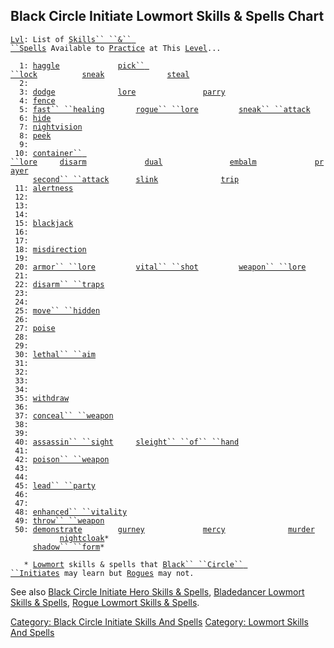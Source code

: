 ## Black Circle Initiate Lowmort Skills & Spells Chart

[`Lvl`](Level.md "wikilink")`: List of `[`Skills`` ``&`` ``Spells`](:Category:_Skills_And_Spells.md "wikilink")` Available to `[`Practice`](Practice.md "wikilink")` at This `[`Level`](Level.md "wikilink")`...`  
`     `  
`  1: `[`haggle`](Haggle.md "wikilink")`             `[`pick`` ``lock`](Pick_Lock.md "wikilink")`          `[`sneak`](Sneak.md "wikilink")`              `[`steal`](Steal.md "wikilink")  
`  2: `  
`  3: `[`dodge`](Dodge.md "wikilink")`              `[`lore`](Lore.md "wikilink")`               `[`parry`](Parry.md "wikilink")  
`  4: `[`fence`](Fence.md "wikilink")  
`  5: `[`fast`` ``healing`](Fast_Healing.md "wikilink")`       `[`rogue`` ``lore`](Rogue_Lore.md "wikilink")`         `[`sneak`` ``attack`](Sneak_Attack.md "wikilink")  
`  6: `[`hide`](Hide.md "wikilink")  
`  7: `[`nightvision`](Nightvision.md "wikilink")  
`  8: `[`peek`](Peek.md "wikilink")  
`  9: `  
` 10: `[`container`` ``lore`](Container_Lore.md "wikilink")`     `[`disarm`](Disarm.md "wikilink")`             `[`dual`](Dual.md "wikilink")`               `[`embalm`](Embalm.md "wikilink")`             `[`prayer`](Prayer.md "wikilink")  
`     `[`second`` ``attack`](Second_Attack.md "wikilink")`      `[`slink`](Slink.md "wikilink")`              `[`trip`](Trip.md "wikilink")  
` 11: `[`alertness`](Alertness.md "wikilink")  
` 12: `  
` 13: `  
` 14: `  
` 15: `[`blackjack`](Blackjack.md "wikilink")  
` 16: `  
` 17: `  
` 18: `[`misdirection`](Misdirection.md "wikilink")  
` 19: `  
` 20: `[`armor`` ``lore`](Armor_Lore.md "wikilink")`         `[`vital`` ``shot`](Vital_Shot.md "wikilink")`         `[`weapon`` ``lore`](Weapon_Lore.md "wikilink")  
` 21: `  
` 22: `[`disarm`` ``traps`](Disarm_Traps.md "wikilink")  
` 23: `  
` 24: `  
` 25: `[`move`` ``hidden`](Move_Hidden.md "wikilink")  
` 26: `  
` 27: `[`poise`](Poise.md "wikilink")  
` 28: `  
` 29: `  
` 30: `[`lethal`` ``aim`](Lethal_Aim.md "wikilink")  
` 31: `  
` 32: `  
` 33: `  
` 34: `  
` 35: `[`withdraw`](Withdraw_(skill).md "wikilink")  
` 36: `  
` 37: `[`conceal`` ``weapon`](Conceal_Weapon.md "wikilink")  
` 38: `  
` 39: `  
` 40: `[`assassin`` ``sight`](Assassin_Sight.md "wikilink")`     `[`sleight`` ``of`` ``hand`](Sleight_Of_Hand.md "wikilink")  
` 41: `  
` 42: `[`poison`` ``weapon`](Poison_Weapon.md "wikilink")  
` 43: `  
` 44: `  
` 45: `[`lead`` ``party`](Lead_Party.md "wikilink")  
` 46: `  
` 47: `  
` 48: `[`enhanced`` ``vitality`](Enhanced_Vitality.md "wikilink")  
` 49: `[`throw`` ``weapon`](Throw_Weapon.md "wikilink")  
` 50: `[`demonstrate`](Demonstrate.md "wikilink")`        `[`gurney`](Gurney.md "wikilink")`             `[`mercy`](Mercy.md "wikilink")`              `[`murder`](Murder.md "wikilink")`             `[`nightcloak`](Nightcloak.md "wikilink")`*`  
`     `[`shadow`` ``form`](Shadow_Form.md "wikilink")`*`  
`     `  
`   * `[`Lowmort`](:Category:_Lowmort.md "wikilink")` skills & spells that `[`Black`` ``Circle`` ``Initiates`](:Category:_Black_Circle_Initiates.md "wikilink")` may learn but `[`Rogues`](:Category:_Rogues.md "wikilink")` may not.`

See also [Black Circle Initiate Hero Skills &
Spells](:Category:_Black_Circle_Initiate_Hero_Skills_And_Spells.md "wikilink"),
[Bladedancer Lowmort Skills &
Spells](:Category:_Bladedancer_Lowmort_Skills_And_Spells.md "wikilink"),
[Rogue Lowmort Skills &
Spells](:Category:_Rogue_Lowmort_Skills_And_Spells.md "wikilink").

[Category: Black Circle Initiate Skills And
Spells](Category:_Black_Circle_Initiate_Skills_And_Spells "wikilink")
[Category: Lowmort Skills And
Spells](Category:_Lowmort_Skills_And_Spells "wikilink")
